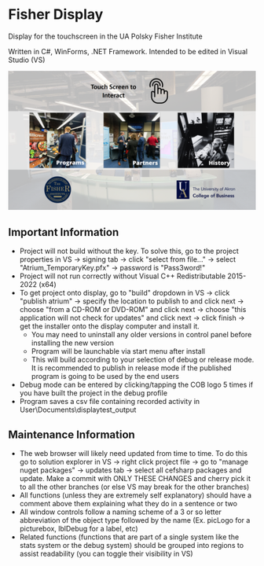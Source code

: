 # Fisher Display
Display for the touchscreen in the UA Polsky Fisher Institute

Written in C#, WinForms, .NET Framework. Intended to be edited in Visual Studio (VS)

![Screenshot of application](/screenshot.png)

## Important Information
- Project will not build without the key. To solve this, go to the project properties in VS -> signing tab -> click "select from file..." -> select "Atrium_TemporaryKey.pfx" -> password is "Pass3word!"
- Project will not run correctly without Visual C++ Redistributable 2015-2022 (x64)
- To get project onto display, go to "build" dropdown in VS -> click "publish atrium" -> specify the location to publish to and click next -> choose "from a CD-ROM or DVD-ROM" and click next -> choose "this application will not check for updates" and click next -> click finish -> get the installer onto the display computer and install it.
  - You may need to uninstall any older versions in control panel before installing the new version
  - Program will be launchable via start menu after install
  - This will build according to your selection of debug or release mode. It is recommended to publish in release mode if the published program is going to be used by the end users
- Debug mode can be entered by clicking/tapping the COB logo 5 times if you have built the project in the debug profile
- Program saves a csv file containing recorded activity in User\Documents\displaytest_output

## Maintenance Information
- The web browser will likely need updated from time to time. To do this go to solution explorer in VS -> right click project file -> go to "manage nuget packages" -> updates tab -> select all cefsharp packages and update. Make a commit with ONLY THESE CHANGES and cherry pick it to all the other branches (or else VS may break for the other branches)
- All functions (unless they are extremely self explanatory) should have a comment above them explaining what they do in a sentence or two
- All window controls follow a naming scheme of a 3 or so letter abbreviation of the object type followed by the name (Ex. picLogo for a picturebox, lblDebug for a label, etc)
- Related functions (functions that are part of a single system like the stats system or the debug system) should be grouped into regions to assist readability (you can toggle their visibility in VS)
